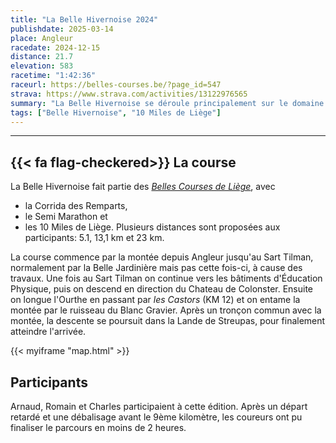 ```yaml
---
title: "La Belle Hivernoise 2024"
publishdate: 2025-03-14
place: Angleur
racedate: 2024-12-15
distance: 21.7 
elevation: 583
racetime: "1:42:36"	
raceurl: https://belles-courses.be/?page_id=547
strava: https://www.strava.com/activities/13122976565
summary: "La Belle Hivernoise se déroule principalement sur le domaine du Sart Tilman, avec un distance maximale de 23 km."
tags: ["Belle Hivernoise", "10 Miles de Liège"]
---
```


---------------

## {{< fa flag-checkered>}} La course

La Belle Hivernoise fait partie des [_Belles Courses de Liège_](https://belles-courses.be/), avec 
- la Corrida des Remparts, 
- le Semi Marathon et 
- les 10 Miles de Liège.
Plusieurs distances sont proposées aux participants: 5.1, 13,1 km et 23 km.

La course commence par la montée depuis Angleur jusqu'au Sart Tilman, normalement par la Belle Jardinière mais pas cette fois-ci, à cause des travaux. Une fois au Sart Tilman on continue vers les bâtiments d'Éducation Physique, puis on descend en direction du Chateau de Colonster. Ensuite on longue l'Ourthe en passant par _les Castors_ (KM 12) et on entame la montée par le ruisseau du Blanc Gravier. Après un tronçon commun avec la montée, la descente se poursuit dans la Lande de Streupas, pour finalement atteindre l'arrivée. 

{{< myiframe "map.html" >}}

## Participants

Arnaud, Romain et Charles participaient à cette édition. Après un départ retardé et une débalisage avant le 9ème kilomètre, les coureurs ont pu finaliser le parcours en moins de 2 heures.

